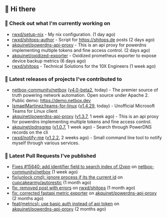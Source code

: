 ## 👋 Hi there

### 👷 Check out what I'm currently working on


- [rwxd/setup-nix](https://github.com/rwxd/setup-nix) - My nix configuration. (1 day ago)
- [rwxd/shitops-author](https://github.com/rwxd/shitops-author) - Script for https://shitops.de posts (2 days ago)
- [akquinet/powerdns-api-proxy](https://github.com/akquinet/powerdns-api-proxy) - This is an api proxy for powerdns implementing multiple tokens and fine access control. (2 days ago)
- [akquinet/oxidized-exporter](https://github.com/akquinet/oxidized-exporter) - Oxidized prometheus exporter to expose device backup metrics (6 days ago)
- [rwxd/shitops](https://github.com/rwxd/shitops) - Technical Solutions for the 10X Engineers (1 week ago)

### 🔭 Latest releases of projects I've contributed to


- [netbox-community/netbox](https://github.com/netbox-community/netbox) ([v4.0-beta2](https://github.com/netbox-community/netbox/releases/tag/v4.0-beta2), today) - The premier source of truth powering network automation. Open source under Apache 2. Public demo: https://demo.netbox.dev
- [IsmaelMartinez/teams-for-linux](https://github.com/IsmaelMartinez/teams-for-linux) ([v1.4.29](https://github.com/IsmaelMartinez/teams-for-linux/releases/tag/v1.4.29), today) - Unofficial Microsoft Teams for Linux client
- [akquinet/powerdns-api-proxy](https://github.com/akquinet/powerdns-api-proxy) ([v1.3.7](https://github.com/akquinet/powerdns-api-proxy/releases/tag/v1.3.7), 1 week ago) - This is an api proxy for powerdns implementing multiple tokens and fine access control.
- [akquinet/pdnsgrep](https://github.com/akquinet/pdnsgrep) ([v1.0.7](https://github.com/akquinet/pdnsgrep/releases/tag/v1.0.7), 1 week ago) - Search through PowerDNS records on the cli
- [rwxd/notify-me](https://github.com/rwxd/notify-me) ([v1.2.2](https://github.com/rwxd/notify-me/releases/tag/v1.2.2), 2 weeks ago) - Small command line tool to notify myself through various services.

### 🔨 Latest Pull Requests I've published


- [Fixes #15640: add identifier field to search index of l2vpn](https://github.com/netbox-community/netbox/pull/15673) on [netbox-community/netbox](https://github.com/netbox-community/netbox) (1 week ago)
- [fix(unlock cmd): ignore process if its the current id](https://github.com/cupcakearmy/autorestic/pull/360) on [cupcakearmy/autorestic](https://github.com/cupcakearmy/autorestic) (1 month ago)
- [fix: removed post with errors](https://github.com/rwxd/shitops/pull/7) on [rwxd/shitops](https://github.com/rwxd/shitops) (1 month ago)
- [fix: corrected fastapi metric exporter](https://github.com/akquinet/powerdns-api-proxy/pull/37) on [akquinet/powerdns-api-proxy](https://github.com/akquinet/powerdns-api-proxy) (2 months ago)
- [feat(metrics): use basic auth instead of api token](https://github.com/akquinet/powerdns-api-proxy/pull/36) on [akquinet/powerdns-api-proxy](https://github.com/akquinet/powerdns-api-proxy) (2 months ago)

